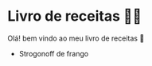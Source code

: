 # Livro de receitas :man_cook:

Olá! bem vindo ao meu livro de receitas :wave:

- Strogonoff de frango

  